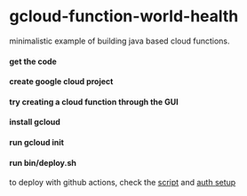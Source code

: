 # gcloud-function-world-health

minimalistic example of building java based cloud functions. 

#### get the code
#### create google cloud project
#### try creating a cloud function through the GUI
#### install gcloud
#### run gcloud init
#### run bin/deploy.sh

to deploy with github actions, check the [script](.github/workflows/main.yml) and [auth setup](https://github.com/google-github-actions/auth#setup)

